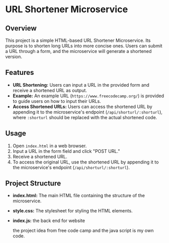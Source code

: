 # URL Shortener Microservice

## Overview

This project is a simple HTML-based URL Shortener Microservice. Its purpose is to shorten long URLs into more concise ones. Users can submit a URL through a form, and the microservice will generate a shortened version.

## Features

- **URL Shortening:** Users can input a URL in the provided form and receive a shortened URL as output.
- **Example:** An example URL (`https://www.freecodecamp.org/`) is provided to guide users on how to input their URLs.
- **Access Shortened URLs:** Users can access the shortened URL by appending it to the microservice's endpoint (`/api/shorturl/:shorturl`), where `:shorturl` should be replaced with the actual shortened code.

## Usage

1. Open `index.html` in a web browser.
2. Input a URL in the form field and click "POST URL."
3. Receive a shortened URL.
4. To access the original URL, use the shortened URL by appending it to the microservice's endpoint (`/api/shorturl/:shorturl`).

## Project Structure

- **index.html:** The main HTML file containing the structure of the microservice.
- **style.css:** The stylesheet for styling the HTML elements.
- **index.js:**  the back end for website

  the project idea from free code camp and the java script is my own code.
